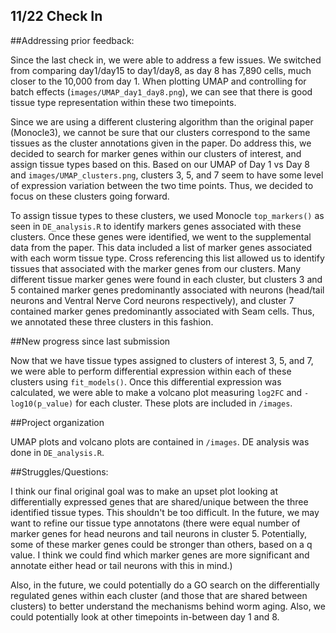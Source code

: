 ## 11/22 Check In 

##Addressing prior feedback: 

Since the last check in, we were able to address a few issues. We switched from comparing day1/day15 to day1/day8, as day 8 has 7,890 cells, much closer to the 10,000 from day 1. When plotting UMAP and controlling for batch effects (`images/UMAP_day1_day8.png`), we can see that there is good tissue type representation within these two timepoints.

Since we are using a different clustering algorithm than the original paper (Monocle3), we cannot be sure that our clusters correspond to the same tissues as the cluster annotations given in the paper. Do address this, we decided to search for marker genes within our clusters of interest, and assign tissue types based on this. Based on our UMAP of Day 1 vs Day 8 and `images/UMAP_clusters.png`, clusters 3, 5, and 7 seem to have some level of expression variation between the two time points. Thus, we decided to focus on these clusters going forward. 

To assign tissue types to these clusters, we used Monocle `top_markers()` as seen in `DE_analysis.R` to identify markers genes associated with these clusters. Once these genes were identified, we went to the supplemental data from the paper. This data included a list of marker genes associated with each worm tissue type. Cross referencing this list allowed us to identify tissues that associated with the marker genes from our clusters. Many different tissue marker genes were found in each cluster, but clusters 3 and 5 contained marker genes predominantly associated with neurons (head/tail neurons and Ventral Nerve Cord neurons respectively), and cluster 7 contained marker genes predominantly associated with Seam cells. Thus, we annotated these three clusters in this fashion. 

##New progress since last submission 

Now that we have tissue types assigned to clusters of interest 3, 5, and 7, we were able to perform differential expression within each of these clusters using `fit_models()`. Once this differential expression was calculated, we were able to make a volcano plot measuring `log2FC` and `-log10(p_value)` for each cluster. These plots are included in `/images`. 

##Project organization

UMAP plots and volcano plots are contained in `/images`. DE analysis was done in `DE_analysis.R`. 

##Struggles/Questions: 

I think our final original goal was to make an upset plot looking at differentially expressed genes that are shared/unique between the three identified tissue types. This shouldn't be too difficult. In the future, we may want to refine our tissue type annotatons (there were equal number of marker genes for head neurons and tail neurons in cluster 5. Potentially, some of these marker genes could be stronger than others, based on a q value. I think we could find which marker genes are more significant and annotate either head or tail neurons with this in mind.)

Also, in the future, we could potentially do a GO search on the differentially regulated genes within each cluster (and those that are shared between clusters) to better understand the mechanisms behind worm aging. Also, we could potentially look at other timepoints in-between day 1 and 8. 